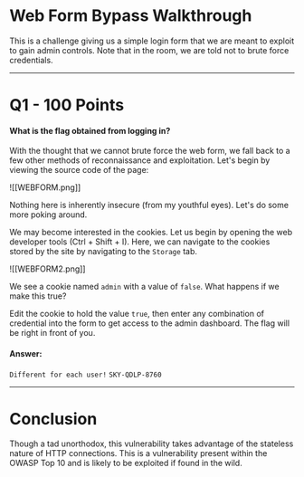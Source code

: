 # Web Form Bypass Walkthrough
This is a challenge giving us a simple login form that we are meant to exploit to gain admin controls. Note that in the room, we are told not to brute force credentials.

---
# Q1 - 100 Points
#### What is the flag obtained from logging in?

With the thought that we cannot brute force the web form, we fall back to a few other methods of reconnaissance and exploitation. Let's begin by viewing the source code of the page:

![[WEBFORM.png]]

Nothing here is inherently insecure (from my youthful eyes). Let's do some more poking around.

We may become interested in the cookies. Let us begin by opening the web developer tools (Ctrl + Shift + I). Here, we can navigate to the cookies stored by the site by navigating to the `Storage` tab.

![[WEBFORM2.png]]

We see a cookie named `admin` with a value of `false`. What happens if we make this true?

Edit the cookie to hold the value `true`, then enter any combination of credential into the form to get access to the admin dashboard. The flag will be right in front of you.

#### Answer:
`Different for each user!`
`SKY-QDLP-8760`

---
# Conclusion

Though a tad unorthodox, this vulnerability takes advantage of the stateless nature of HTTP connections. This is a vulnerability present within the OWASP Top 10 and is likely to be exploited if found in the wild.